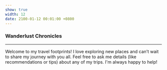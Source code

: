 ```yaml
---
show: true
width: 12
date: 2100-01-12 00:01:00 +0800
---
```


<div class="p-4">
    <h3>Wanderlust Chronicles</h3>
    <hr />
    <p>
        Welcome to my travel footprints! I love exploring new places and can’t wait to share my journey with you all. Feel free to ask me details (like recommendations or tips) about any of my trips. I'm always happy to help!
    </p>
</div>